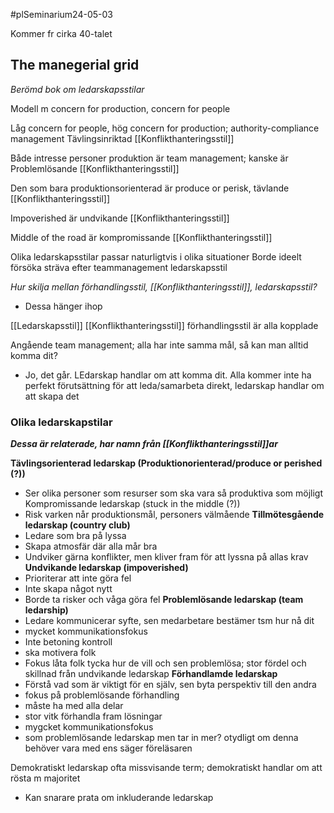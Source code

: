 #plSeminarium24-05-03 

Kommer fr cirka 40-talet

## The manegerial grid

*Berömd bok om ledarskapsstilar*

Modell m concern for production, concern for people

Låg concern for people, hög concern for production; authority-compliance management Tävlingsinriktad [[Konflikthanteringsstil]]

Både intresse personer produktion är team management; kanske är Problemlösande [[Konflikthanteringsstil]]

Den som bara produktionsorienterad är produce or perisk, tävlande [[Konflikthanteringsstil]]

Impoverished är undvikande [[Konflikthanteringsstil]]

Middle of the road är kompromissande [[Konflikthanteringsstil]]

Olika ledarskapsstilar passar naturligtvis i olika situationer
Borde ideelt försöka sträva efter teammanagement ledarskapsstil

*Hur skilja mellan förhandlingsstil, [[Konflikthanteringsstil]], ledarskapsstil?*
- Dessa hänger ihop

[[Ledarskapsstil]] [[Konflikthanteringsstil]] förhandlingsstil är alla kopplade

Angående team management; alla har inte samma mål, så kan man alltid komma dit?
- Jo, det går. LEdarskap handlar om att komma dit. Alla kommer inte ha perfekt förutsättning för att leda/samarbeta direkt, ledarskap handlar om att skapa det

### **Olika ledarskapstilar**
***Dessa är relaterade, har namn från [[Konflikthanteringsstil]]ar***

**Tävlingsorienterad ledarskap (Produktionorienterad/produce or perished (?))**
- Ser olika personer som resurser som ska vara så produktiva som möjligt
Kompromissande ledarskap (stuck in the middle (?))
- Risk varken når produktionsmål, personers välmående
**Tillmötesgående ledarskap (country club)**
- Ledare som bra på lyssa
- Skapa atmosfär där alla mår bra
- Undviker gärna konflikter, men kliver fram för att lyssna på allas krav
**Undvikande ledarskap (impoverished)**
- Prioriterar att inte göra fel
- Inte skapa något nytt
- Borde ta risker och våga göra fel
**Problemlösande ledarskap (team ledarship)**
- Ledare kommunicerar syfte, sen medarbetare bestämer tsm hur nå dit
- mycket kommunikationsfokus
- Inte betoning kontroll
- ska motivera folk
- Fokus låta folk tycka hur de vill och sen problemlösa; stor fördel och skillnad från undvikande ledarskap
**Förhandlamde ledarskap**
- Förstå vad som är viktigt för en själv, sen byta perspektiv till den andra
- fokus på problemlösande förhandling
- måste ha med alla delar
- stor vitk förhandla fram lösningar
- mygcket kommunikationsfokus
- som problemlösande ledarskap men tar in mer? otydligt om denna behöver vara med ens säger föreläsaren

Demokratiskt ledarskap ofta missvisande term; demokratiskt handlar om att rösta m majoritet
- Kan snarare prata om inkluderande ledarskap

